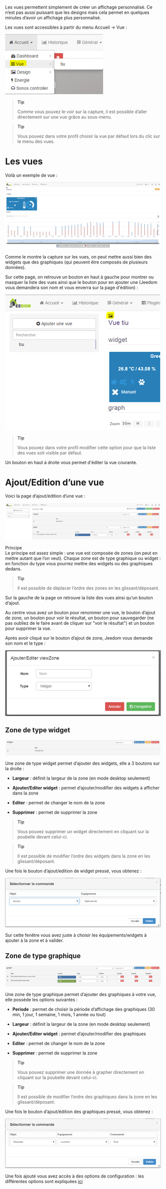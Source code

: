 Les vues permettent simplement de créer un affichage personnalisé. Ce n’est pas aussi puissant que les designs mais cela permet en quelques minutes d’avoir un affichage plus personnalisé.

Les vues sont accessibles à partir du menu Accueil → Vue :

![](../images/view.png)

> **Tip**
>
> Comme vous pouvez le voir sur la capture, il est possible d’aller directement sur une vue grâce au sous-menu.

> **Tip**
>
> Vous pouvez dans votre profil choisir la vue par défaut lors du clic sur le menu des vues.

Les vues
========

Voilà un exemple de vue :

![](../images/view2.png)

Comme le montre la capture sur les vues, on peut mettre aussi bien des widgets que des graphiques (qui peuvent être composés de plusieurs données).

Sur cette page, on retrouve un bouton en haut à gauche pour montrer ou masquer la liste des vues ainsi que le bouton pour en ajouter une (Jeedom vous demandera son nom et vous enverra sur la page d'édition) :

![](../images/view3.png)

> **Tip**
>
> Vous pouvez dans votre profil modifier cette option pour que la liste des vues soit visible par défaut.

Un bouton en haut à droite vous permet d'éditer la vue courante.

Ajout/Edition d’une vue
=======================

Voici la page d’ajout/édition d’une vue :

![](../images/view4.png)

Principe  
Le principe est assez simple : une vue est composée de zones (on peut en mettre autant que l’on veut). Chaque zone est de type graphique ou widget : en fonction du type vous pourrez mettre des widgets ou des graphiques dedans.

> **Tip**
>
> Il est possible de déplacer l’ordre des zones en les glissant/déposant.

Sur la gauche de la page on retrouve la liste des vues ainsi qu’un bouton d’ajout.

Au centre vous avez un bouton pour renommer une vue, le bouton d’ajout de zone, un bouton pour voir le résultat, un bouton pour sauvegarder (ne pas oubliez de le faire avant de cliquer sur "voir le résultat") et un bouton pour supprimer la vue.

Après avoir cliqué sur le bouton d’ajout de zone, Jeedom vous demande son nom et le type :

![](../images/view5.png)

Zone de type widget
-------------------

![](../images/view6.png)

Une zone de type widget permet d’ajouter des widgets, elle a 3 boutons sur la droite :

-   **Largeur** : définit la largeur de la zone (en mode desktop seulement)

-   **Ajouter/Editer widget** : permet d’ajouter/modifier des widgets à afficher dans la zone

-   **Editer** : permet de changer le nom de la zone

-   **Supprimer** : permet de supprimer la zone

> **Tip**
>
> Vous pouvez supprimer un widget directement en cliquant sur la poubelle devant celui-ci.

> **Tip**
>
> Il est possible de modifier l’ordre des widgets dans la zone en les glissant/déposant.

Une fois le bouton d’ajout/edition de widget pressé, vous obtenez :

![](../images/view7.png)

Sur cette fenêtre vous avez juste à choisir les équipements/widgets à ajouter à la zone et à valider.

Zone de type graphique
----------------------

![](../images/view8.png)

Une zone de type graphique permet d’ajouter des graphiques à votre vue, elle possède les options suivantes :

-   **Periode** : permet de choisir la période d’affichage des graphiques (30 min, 1 jour, 1 semaine, 1 mois, 1 année ou tout)

-   **Largeur** : définit la largeur de la zone (en mode desktop seulement)

-   **Ajouter/Editer widget** : permet d’ajouter/modifier des graphiques

-   **Editer** : permet de changer le nom de la zone

-   **Supprimer** : permet de supprimer la zone

> **Tip**
>
> Vous pouvez supprimer une donnée à grapher directement en cliquant sur la poubelle devant celui-ci.

> **Tip**
>
> Il est possible de modifier l’ordre des graphiques dans la zone en les glissant/déposant.

Une fois le bouton d’ajout/édition des graphiques pressé, vous obtenez :

![](../images/view9.png)

Une fois ajouté vous avez accès à des options de configuration : les différentes options sont expliquées [ici](https://jeedom.com/doc/documentation/core/fr_FR/doc-core-history.html#_graphique_sur_les_vues_et_les_designs)

